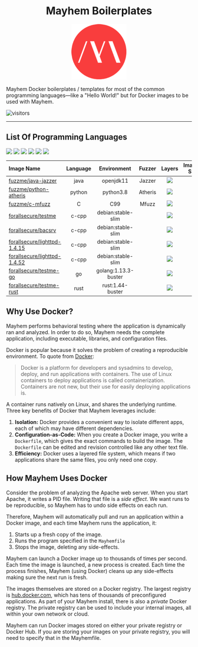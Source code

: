 <h1 align="center">Mayhem Boilerplates</h1>

<p align="center">
  <img src=".images/mayhem-logo.png" alt="Hello World! of Mayhem Docker Images"/>
</p>

Mayhem Docker boilerplates / templates for most of the common programming languages—like a "Hello World!" but for Docker images to be used with Mayhem.

![visitors](https://visitor-badge.glitch.me/badge?page_id=ForAllSecure.examples)

---

## List Of Programming Languages

[![](https://img.shields.io/badge/c-%20-blue)](https://img.shields.io/badge/C-%20-blue)
[![](https://img.shields.io/badge/cpp-%20-blue)](https://img.shields.io/badge/cpp-%20-blue)
[![](https://img.shields.io/badge/go-%20-blue)](https://img.shields.io/badge/go-%20-blue)
[![](https://img.shields.io/badge/java-%20-blue)](https://img.shields.io/badge/java-%20-blue)
[![](https://img.shields.io/badge/python-%20-blue)](https://img.shields.io/badge/python-%20-blue)
[![](https://img.shields.io/badge/rust-%20-blue)](https://img.shields.io/badge/rust-%20-blue)

|     Image Name   |     Language     |    Environment    |     Fuzzer        |     Layers        |     Image Size     |
| :--------------- | :--------------: | :---------------: | :---------------: | :---------------: | -----------------: |
| [fuzzme/java-jazzer](java-jazzer/Dockerfile) | java | openjdk11 | Jazzer | [![](https://images.microbadger.com/badges/image/gauthamp10/java.svg)](https://microbadger.com/images/fuzzme/java-jazzer) | [![](https://img.shields.io/badge/size-492MB-orange)](https://img.shields.io/badge/size-492MB-orange) |
| [fuzzme/python-atheris](python-atheris/Dockerfile) | python | python3.8 | Atheris | [![](https://images.microbadger.com/badges/image/gauthamp10/python.svg)](https://microbadger.com/images/fuzzme/python-atheris) | [![](https://img.shields.io/badge/size-492MB-orange)](https://img.shields.io/badge/size-492MB-orange) |
| [fuzzme/c-mfuzz](c-mfuzz/Dockerfile) | C | C99 | Mfuzz | [![](https://images.microbadger.com/badges/image/gauthamp10/c.svg)](https://microbadger.com/images/gauthamp10/c) | [![](https://img.shields.io/badge/size-492MB-orange)](https://img.shields.io/badge/size-492MB-orange) |
| [forallsecure/testme](c-cpp/uninstrumented/Dockerfile) | c-cpp | debian:stable-slim | | [![](https://images.microbadger.com/badges/image/gauthamp10/ada.svg)](https://microbadger.com/images/gauthamp10/ada) | [![](https://img.shields.io/badge/size-492MB-orange)](https://img.shields.io/badge/size-492MB-orange) |
| [forallsecure/bacsrv](c-cpp/bacsrv/Dockerfile) | c-cpp | debian:stable-slim | | [![](https://images.microbadger.com/badges/image/gauthamp10/ada.svg)](https://microbadger.com/images/gauthamp10/ada) | [![](https://img.shields.io/badge/size-492MB-orange)](https://img.shields.io/badge/size-492MB-orange) |
| [forallsecure/lighttpd-1.4.15](c-cpp/lighttpd/Dockerfile-lighttpd-1.4.15) | c-cpp | debian:stable-slim | | [![](https://images.microbadger.com/badges/image/gauthamp10/ada.svg)](https://microbadger.com/images/gauthamp10/ada) | [![](https://img.shields.io/badge/size-492MB-orange)](https://img.shields.io/badge/size-492MB-orange) |
| [forallsecure/lighttpd-1.4.52](c-cpp/lighttpd/Dockerfile-lighttpd-1.4.52) | c-cpp | debian:stable-slim | | [![](https://images.microbadger.com/badges/image/gauthamp10/ada.svg)](https://microbadger.com/images/gauthamp10/ada) | [![](https://img.shields.io/badge/size-492MB-orange)](https://img.shields.io/badge/size-492MB-orange) |
| [forallsecure/testme-go](go/uninstrumented/Dockerfile) | go | golang:1.13.3-buster | | [![](https://images.microbadger.com/badges/image/gauthamp10/ada.svg)](https://microbadger.com/images/gauthamp10/ada) | [![](https://img.shields.io/badge/size-492MB-orange)](https://img.shields.io/badge/size-492MB-orange) |
| [forallsecure/testme-rust](rust/uninstrumented/Dockerfile) | rust | rust:1.44-buster | | [![](https://images.microbadger.com/badges/image/gauthamp10/ada.svg)](https://microbadger.com/images/gauthamp10/ada) | [![](https://img.shields.io/badge/size-492MB-orange)](https://img.shields.io/badge/size-492MB-orange) |

## Why Use Docker?

Mayhem performs behavioral testing where the application is dynamically ran and analyzed. In order to do so, Mayhem needs the complete application, including executable, libraries, and configuration files.

Docker is popular because it solves the problem of creating a reproducible environment. To quote from [Docker](https://docs.docker.com/get-started/):

> Docker is a platform for developers and sysadmins to develop, deploy, and run applications with containers. The use of Linux containers to deploy applications is called containerization. Containers are not new, but their use for easily deploying applications is.

A container runs natively on Linux, and shares the underlying runtime. Three key benefits of Docker that Mayhem leverages include:

1. **Isolation:** Docker provides a convenient way to isolate different apps, each of which may have different dependencies.
2. **Configuration-as-Code:**  When you create a Docker image, you write a `Dockerfile`, which gives the exact commands to build the image. The `Dockerfile` can be edited and revision controlled like any other text file.
3. **Efficiency:** Docker uses a layered file system, which means if two applications share the same files, you only need one copy.

## How Mayhem Uses Docker

Consider the problem of analyzing the Apache web server. When you start Apache, it writes a PID file. Writing that file is a *side effect*. We want runs to be reproducible, so Mayhem has to undo side effects on each run.

Therefore, Mayhem will automatically pull and run an application within a Docker image, and each time Mayhem runs the application, it:

1. Starts up a fresh copy of the image.
2. Runs the program specified in the `Mayhemfile`
3. Stops the image, deleting any side-effects.

Mayhem can launch a Docker image up to thousands of times per second. Each time the image is launched, a new process is created. Each time the process finishes, Mayhem (using Docker) cleans up any side-effects making sure the next run is fresh.

The images themselves are stored on a Docker registry. The largest registry is [hub.docker.com](https://hub.docker.com), which has tens of thousands of preconfigured applications. As part of your Mayhem install, there is also a *private* Docker registry. The private registry can be used to include your internal images, all within your own network or cloud.

Mayhem can run Docker images stored on either your private registry or Docker Hub. If you are storing your images on your private registry, you will need to specify that in the Mayhemfile.
